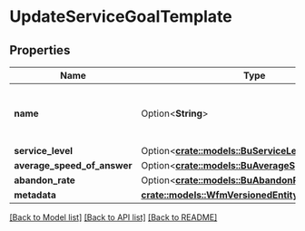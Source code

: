 # UpdateServiceGoalTemplate

## Properties

Name | Type | Description | Notes
------------ | ------------- | ------------- | -------------
**name** | Option<**String**> | The name of the service goal template. | [optional]
**service_level** | Option<[**crate::models::BuServiceLevel**](BuServiceLevel.md)> |  | [optional]
**average_speed_of_answer** | Option<[**crate::models::BuAverageSpeedOfAnswer**](BuAverageSpeedOfAnswer.md)> |  | [optional]
**abandon_rate** | Option<[**crate::models::BuAbandonRate**](BuAbandonRate.md)> |  | [optional]
**metadata** | [**crate::models::WfmVersionedEntityMetadata**](WfmVersionedEntityMetadata.md) |  | 

[[Back to Model list]](../README.md#documentation-for-models) [[Back to API list]](../README.md#documentation-for-api-endpoints) [[Back to README]](../README.md)


